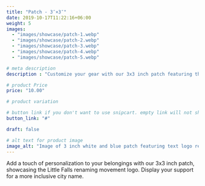 ```yaml
---
title: "Patch - 3″×3″"
date: 2019-10-17T11:22:16+06:00
weight: 5
images: 
  - "images/showcase/patch-1.webp"
  - "images/showcase/patch-2.webp"
  - "images/showcase/patch-3.webp"
  - "images/showcase/patch-4.webp"
  - "images/showcase/patch-5.webp"

# meta description
description : "Customize your gear with our 3x3 inch patch featuring the Little Falls renaming movement logo"

# product Price
price: "10.00"

# product variation

# button link if you don't want to use snipcart. empty link will not show button
button_link: "#"

draft: false

# alt text for product image
image_alt: "Image of 3 inch white and blue patch featuring text logo reading Little Falls VA - A Name for All."
---
```


Add a touch of personalization to your belongings with our 3x3 inch patch, showcasing the Little Falls renaming movement logo. Display your support for a more inclusive city name.